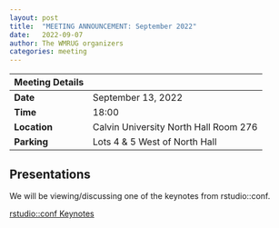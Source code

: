 ```yaml
---
layout: post
title:  "MEETING ANNOUNCEMENT: September 2022"
date:   2022-09-07
author: The WMRUG organizers
categories: meeting
---
```


| Meeting Details           ||
|:-----------|:--------------|
|**Date**    |September 13, 2022 |
|**Time**    |18:00          |
|**Location**|Calvin University North Hall Room 276|
|**Parking** |Lots 4 & 5 West of North Hall |

## Presentations

We will be viewing/discussing one of the keynotes from rstudio::conf.

[rstudio::conf Keynotes](https://www.rstudio.com/conference/#conf-keynotes)



